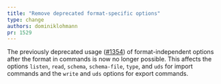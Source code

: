 ```yaml
---
title: "Remove deprecated format-specific options"
type: change
authors: dominiklohmann
pr: 1529
---
```


The previously deprecated usage
([#1354](https://github.com/tenzir/vast/pull/1354)) of format-independent
options after the format in commands is now no longer possible. This affects the
options `listen`, `read`, `schema`, `schema-file`, `type`, and `uds` for import
commands and the `write` and `uds` options for export commands.
